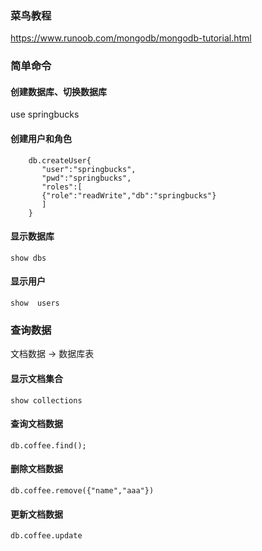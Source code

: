 
### 菜鸟教程
https://www.runoob.com/mongodb/mongodb-tutorial.html

### 简单命令
#### 创建数据库、切换数据库
use  springbucks
#### 创建用户和角色
```
    db.createUser{
       "user":"springbucks",
       "pwd":"springbucks",
       "roles":[
       {"role":"readWrite","db":"springbucks"}
       ]
    }
```

#### 显示数据库
```
show dbs
```
#### 显示用户
```
show  users
```

### 查询数据  
文档数据 -> 数据库表
#### 显示文档集合  
```
show collections
```
#### 查询文档数据
```
db.coffee.find();
```

#### 删除文档数据
```
db.coffee.remove({"name","aaa"})
```

#### 更新文档数据
```
db.coffee.update
```